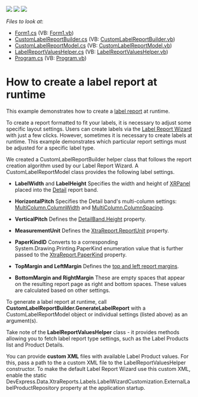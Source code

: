 <!-- default badges list -->
![](https://img.shields.io/endpoint?url=https://codecentral.devexpress.com/api/v1/VersionRange/128599506/2019.2)
[![](https://img.shields.io/badge/Open_in_DevExpress_Support_Center-FF7200?style=flat-square&logo=DevExpress&logoColor=white)](https://supportcenter.devexpress.com/ticket/details/T473792)
[![](https://img.shields.io/badge/📖_How_to_use_DevExpress_Examples-e9f6fc?style=flat-square)](https://docs.devexpress.com/GeneralInformation/403183)
<!-- default badges end -->
<!-- default file list -->
*Files to look at*:

* [Form1.cs](./CS/Reporting_how-to-create-a-label-report-at-runtime-t473792/Form1.cs) (VB: [Form1.vb](./VB/Reporting_how-to-create-a-label-report-at-runtime-t473792/Form1.vb))
* [CustomLabelReportBuilder.cs](./CS/Reporting_how-to-create-a-label-report-at-runtime-t473792/LabelReportRuntime/CustomLabelReportBuilder.cs) (VB: [CustomLabelReportBuilder.vb](./VB/Reporting_how-to-create-a-label-report-at-runtime-t473792/LabelReportRuntime/CustomLabelReportBuilder.vb))
* [CustomLabelReportModel.cs](./CS/Reporting_how-to-create-a-label-report-at-runtime-t473792/LabelReportRuntime/CustomLabelReportModel.cs) (VB: [CustomLabelReportModel.vb](./VB/Reporting_how-to-create-a-label-report-at-runtime-t473792/LabelReportRuntime/CustomLabelReportModel.vb))
* [LabelReportValuesHelper.cs](./CS/Reporting_how-to-create-a-label-report-at-runtime-t473792/LabelReportRuntime/LabelReportValuesHelper.cs) (VB: [LabelReportValuesHelper.vb](./VB/Reporting_how-to-create-a-label-report-at-runtime-t473792/LabelReportRuntime/LabelReportValuesHelper.vb))
* [Program.cs](./CS/Reporting_how-to-create-a-label-report-at-runtime-t473792/Program.cs) (VB: [Program.vb](./VB/Reporting_how-to-create-a-label-report-at-runtime-t473792/Program.vb))
<!-- default file list end -->
# How to create a label report at runtime

This example demonstrates how to create a [label report](https://docs.devexpress.com/XtraReports/4792/create-popular-reports/create-labels-and-badges) at runtime.

To create a report formatted to fit your labels, it is necessary to adjust some specific layout settings. Users can create labels via the [Label Report Wizard](https://docs.devexpress.com/XtraReports/114845/create-end-user-reporting-applications/wpf-reporting/end-user-report-designer/gui/report-wizard/label-report) with just a few clicks.
However, sometimes it is necessary to create labels at runtime. This example demonstrates which particular report settings must be adjusted for a specific label type.

We created a CustomLabelReportBuilder helper class that follows the report creation algorithm used by our Label Report Wizard. A CustomLabelReportModel class provides the following label settings.

* **LabelWidth** and **LabelHeight**
Specifies the width and height of [XRPanel](https://docs.devexpress.com/XtraReports/DevExpress.XtraReports.UI.XRPanel) placed into the [Detail](https://docs.devexpress.com/XtraReports/2587/detailed-guide-to-devexpress-reporting/introduction-to-banded-reports) report band.
* **HorizontalPitch**
Specifies the Detail band's multi-column settings: [MultiColumn.ColumnWidth](https://docs.devexpress.com/XtraReports/DevExpress.XtraReports.UI.MultiColumn.ColumnWidth) and [MultiColumn.ColumnSpacing](https://docs.devexpress.com/XtraReports/DevExpress.XtraReports.UI.MultiColumn.ColumnSpacing).
* **VerticalPitch**
Defines the [DetailBand.Height](https://docs.devexpress.com/XtraReports/DevExpress.XtraReports.UI.XRControl.Height) property.
* **MeasurementUnit**
Defines the [XtraReport.ReportUnit](https://docs.devexpress.com/XtraReports/DevExpress.XtraReports.UI.XtraReport.ReportUnit) property.

* **PaperKindID**
Converts to a corresponding System.Drawing.Printing.PaperKind enumeration value that is further passed to the [XtraReport.PaperKind](https://docs.devexpress.com/XtraReports/DevExpress.XtraReports.UI.XtraReport.PaperKind) property.

* **TopMargin and LeftMargin**
Defines the [top and left report margins](https://docs.devexpress.com/XtraReports/DevExpress.XtraReports.UI.XtraReport.Margins).

* **BottomMargin and RightMargin**
These are empty spaces that appear on the resulting report page as right and bottom spaces. These values are calculated based on other settings.

To generate a label report at runtime, call **CustomLabelReportBuilder.GenerateLabelReport** with a CustomLabelReportModel object or individual settings (listed above) as an argument(s).

Take note of the **LabelReportValuesHelper** class - it provides methods allowing you to fetch label report type settings, such as the Label Products list and Product Details.

You can provide **custom XML** files with available Label Product values. For this, pass a path to the a custom XML file to the LabelReportValuesHelper constructor.
To make the default Label Report Wizard use this custom XML, enable the static DevExpress.Data.XtraReports.Labels.LabelWizardCustomization.ExternalLabelProductRepository property at the application startup.

